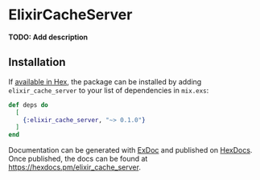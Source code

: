 # ElixirCacheServer

**TODO: Add description**

## Installation

If [available in Hex](https://hex.pm/docs/publish), the package can be installed
by adding `elixir_cache_server` to your list of dependencies in `mix.exs`:

```elixir
def deps do
  [
    {:elixir_cache_server, "~> 0.1.0"}
  ]
end
```

Documentation can be generated with [ExDoc](https://github.com/elixir-lang/ex_doc)
and published on [HexDocs](https://hexdocs.pm). Once published, the docs can
be found at <https://hexdocs.pm/elixir_cache_server>.

